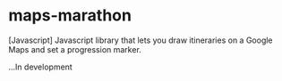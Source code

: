 maps-marathon
=============

[Javascript] Javascript library that lets you draw itineraries on a Google Maps and set a progression marker.

...In development
